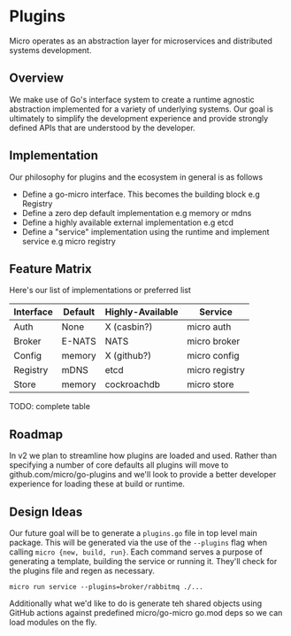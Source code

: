# Plugins

Micro operates as an abstraction layer for microservices and distributed systems development.

## Overview 

We make use of Go's interface system to create a runtime agnostic abstraction 
implemented for a variety of underlying systems. Our goal is ultimately to simplify the development 
experience and provide strongly defined APIs that are understood by the developer.

## Implementation

Our philosophy for plugins and the ecosystem in general is as follows

- Define a go-micro interface. This becomes the building block e.g Registry
- Define a zero dep default implementation e.g memory or mdns
- Define a highly available external implementation e.g etcd
- Define a "service" implementation using the runtime and implement service e.g micro registry

## Feature Matrix

Here's our list of implementations or preferred list

Interface | Default | Highly-Available | Service
--------- | ------- | ---------------- | -------
Auth | None | X (casbin?) | micro auth
Broker | E-NATS | NATS | micro broker
Config | memory | X (github?) | micro config
Registry | mDNS | etcd | micro registry
Store | memory | cockroachdb | micro store

TODO: complete table


## Roadmap

In v2 we plan to streamline how plugins are loaded and used. Rather than specifying a number of core defaults 
all plugins will move to github.com/micro/go-plugins and we'll look to provide a better developer experience 
for loading these at build or runtime.

## Design Ideas

Our future goal will be to generate a `plugins.go` file in top level main package. This will be generated 
via the use of the `--plugins` flag when calling `micro {new, build, run}`. Each command serves a 
purpose of generating a template, building the service or running it. They'll check for 
the plugins file and regen as necessary.

```
micro run service --plugins=broker/rabbitmq ./...
```

Additionally what we'd like to do is generate teh shared objects using GitHub actions against predefined micro/go-micro go.mod deps 
so we can load modules on the fly.
